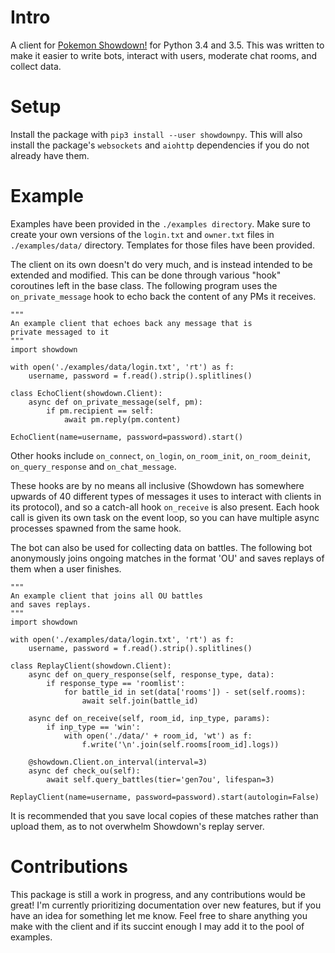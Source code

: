 # Intro
A client for [Pokemon Showdown!](https://pokemonshowdown.com/) for Python 3.4 and 3.5. This was written to make it easier to write bots, interact with users, moderate chat rooms, and collect data.

# Setup
Install the package with ``pip3 install --user showdownpy``. This will also install the package's ``websockets`` and ``aiohttp`` dependencies if you do not already have them.

# Example
Examples have been provided in the ``./examples directory``. Make sure to create your own versions of the ``login.txt`` and ``owner.txt`` files in ``./examples/data/`` directory. Templates for those files have been provided.

The client on its own doesn't do very much, and is instead intended to be extended and modified. This can be done through various "hook" coroutines left in the base class. The following program uses the ``on_private_message`` hook to echo back the content of any PMs it receives.

```python3
"""
An example client that echoes back any message that is 
private messaged to it
"""
import showdown

with open('./examples/data/login.txt', 'rt') as f:
    username, password = f.read().strip().splitlines()
   
class EchoClient(showdown.Client):
    async def on_private_message(self, pm):
        if pm.recipient == self:
            await pm.reply(pm.content)

EchoClient(name=username, password=password).start()
```

Other hooks include ``on_connect``, ``on_login``, ``on_room_init``, ``on_room_deinit``, ``on_query_response`` and ``on_chat_message``.

These hooks are by no means all inclusive (Showdown has somewhere upwards of 40 different types of messages it uses to interact with clients in its protocol), and so a catch-all hook `on_receive` is also present. Each hook call is given its own task on the event loop, so you can have multiple async processes spawned from the same hook.

The bot can also be used for collecting data on battles. The following bot anonymously joins ongoing matches in the format 'OU' and saves replays of them when a user finishes.

```python3
"""
An example client that joins all OU battles
and saves replays.
"""
import showdown

with open('./examples/data/login.txt', 'rt') as f:
    username, password = f.read().strip().splitlines()

class ReplayClient(showdown.Client):
    async def on_query_response(self, response_type, data):
        if response_type == 'roomlist':
            for battle_id in set(data['rooms']) - set(self.rooms):
                await self.join(battle_id)

    async def on_receive(self, room_id, inp_type, params):
        if inp_type == 'win':
            with open('./data/' + room_id, 'wt') as f:
                f.write('\n'.join(self.rooms[room_id].logs))
                
    @showdown.Client.on_interval(interval=3)
    async def check_ou(self): 
        await self.query_battles(tier='gen7ou', lifespan=3)

ReplayClient(name=username, password=password).start(autologin=False)
```

It is recommended that you save local copies of these matches rather than upload them, as to not overwhelm Showdown's replay server.

# Contributions
This package is still a work in progress, and any contributions would be great! I'm currently prioritizing documentation over new features, but if you have an idea for something let me know. Feel free to share anything you make with the client and if its succint enough I may add it to the pool of examples.
